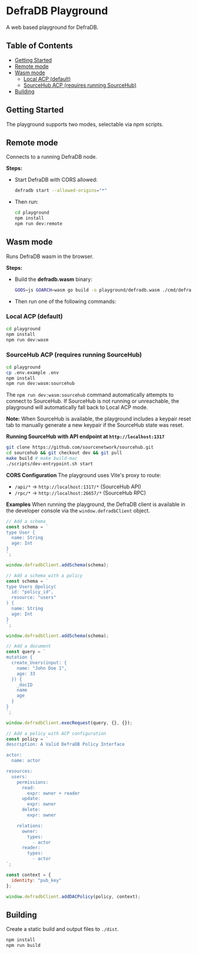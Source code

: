 # DefraDB Playground

A web based playground for DefraDB.

## Table of Contents

<!--ts-->
   * [Getting Started](#getting-started)
   * [Remote mode](#remote-mode)
   * [Wasm mode](#wasm-mode)
      * [Local ACP (default)](#local-acp-default)
      * [SourceHub ACP (requires running SourceHub)](#sourcehub-acp-requires-running-sourcehub)
   * [Building](#building)
<!--te-->

## Getting Started

The playground supports two modes, selectable via npm scripts.

## Remote mode
Connects to a running DefraDB node.

**Steps:**
- Start DefraDB with CORS allowed:
  ```bash
  defradb start --allowed-origins="*"
  ```
- Then run:
  ```bash
  cd playground
  npm install
  npm run dev:remote
  ```

## Wasm mode
Runs DefraDB wasm in the browser.

**Steps:**
- Build the **defradb.wasm** binary:
  ```bash
  GOOS=js GOARCH=wasm go build -o playground/defradb.wasm ./cmd/defradb
  ```
- Then run one of the following commands:

### Local ACP (default)
```bash
cd playground
npm install
npm run dev:wasm
```

### SourceHub ACP (requires running SourceHub)
```bash
cd playground
cp .env.example .env
npm install
npm run dev:wasm:sourcehub
```

The `npm run dev:wasm:sourcehub` command automatically attempts to connect to SourceHub. If SourceHub is not running or unreachable, the playground will automatically fall back to Local ACP mode.

**Note:** When SourceHub is available, the playground includes a keypair reset tab to manually generate a new keypair if the SourceHub state was reset.

**Running SourceHub with API endpoint at `http://localhost:1317`**
```bash
git clone https://github.com/sourcenetwork/sourcehub.git
cd sourcehub && git checkout dev && git pull
make build # make build-mac
./scripts/dev-entrypoint.sh start
```

**CORS Configuration**
The playground uses Vite's proxy to route:
- `/api/*` → `http://localhost:1317/*` (SourceHub API)
- `/rpc/*` → `http://localhost:26657/*` (SourceHub RPC)

**Examples**
When running the playground, the DefraDB client is available in the developer console via the `window.defradbClient` object.

```js
// Add a schema
const schema = `
type User {
  name: String
  age: Int
}
`;

window.defradbClient.addSchema(schema);
```

```js
// Add a schema with a policy
const schema = `
type Users @policy(
  id: "policy_id",
  resource: "users"
) {
  name: String
  age: Int
}
`;

window.defradbClient.addSchema(schema);
```

```js
// Add a document
const query = `
mutation {
  create_Users(input: {
    name: "John Doe 1",
    age: 33
  }) {
    _docID
    name
    age
  }
}
`;

window.defradbClient.execRequest(query, {}, {});
```

```js
// Add a policy with ACP configuration
const policy = `
description: A Valid DefraDB Policy Interface

actor:
  name: actor

resources:
  users:
    permissions:
      read:
        expr: owner + reader
      update:
        expr: owner
      delete:
        expr: owner

    relations:
      owner:
        types:
          - actor
      reader:
        types:
          - actor
`;

const context = {
  identity: "pub_key"
};

window.defradbClient.addDACPolicy(policy, context);
```

## Building

Create a static build and output files to `./dist`.

```bash
npm install
npm run build
```
